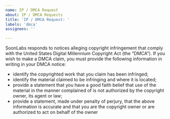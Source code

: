 ```yaml
---
name: IP / DMCA Request
about: IP / DMCA Requests
title: 'IP / DMCA Request: '
labels: 'dmca'
assignees: ''

---
```

SoonLabs responds to notices alleging copyright infringement that comply with the United States Digital Millennium Copyright Act (the “DMCA”).  If you wish to make a DMCA claim, you must provide the following information in writing in your DMCA notice: 

- identify the copyrighted work that you claim has been infringed;
- identify the material claimed to be infringing and where it is located;
- provide a statement that you have a good faith belief that use of the material in the manner complained of is not authorized by the copyright owner, its agent or law;
- provide a statement, made under penalty of perjury, that the above information is accurate and that you are the copyright owner or are authorized to act on behalf of the owner


